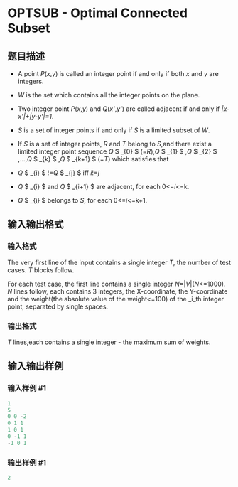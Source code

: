 # OPTSUB - Optimal Connected Subset

## 题目描述

- A point _P_(_x_,_y_) is called an integer point if and only if both _x_ and _y_ are integers.

- _W_ is the set which contains all the integer points on the plane.

- Two integer point _P_(_x_,_y_) and _Q_(_x'_,_y'_) are called adjacent if and only if _|x-x'|+|y-y'|=1_.

- _S_ is a set of integer points if and only if _S_ is a limited subset of _W_.

- If _S_ is a set of integer points, _R_ and _T_ belong to _S_,and there exist a limited integer point sequence _Q_ $ _{0} $ (=_R_),_Q_ $ _{1} $ ,_Q_ $ _{2} $ ,...,_Q_ $ _{k} $ ,_Q_ $ _{k+1} $ (=_T_) which satisfies that

- _Q_ $ _{i} $ !=_Q_ $ _{j} $ iff _i_!=_j_

- _Q_ $ _{i} $ and _Q_ $ _{i+1} $ are adjacent, for each 0<=_i_<=k.

- _Q_ $ _{i} $ belongs to _S_, for each 0<=_i_<=k+1.

## 输入输出格式

### 输入格式

The very first line of the input contains a single integer _T_, the number of test cases. _T_ blocks follow.

For each test case, the first line contains a single integer _N_=|_V_|(_N_<=1000). _N_ lines follow, each contains 3 integers, the X-coordinate, the Y-coordinate and the weight(the absolute value of the weight<=100) of the _i_th integer point, separated by single spaces.

### 输出格式

_T_ lines,each contains a single integer - the maximum sum of weights.

## 输入输出样例

### 输入样例 #1

```cpp
1
5
0 0 -2
0 1 1
1 0 1
0 -1 1
-1 0 1
```


### 输出样例 #1

```cpp
2
```


